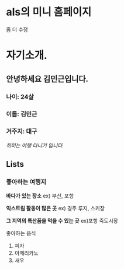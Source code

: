 # als의 미니 홈페이지 

좀 더 수정


# 자기소개.

## 안녕하세요 김민근입니다. 

### 나이: 24살
### 이름: 김민근
### 거주지: 대구


_취미는 여행 다니기 입니다._


## Lists

### 좋아하는 여행지

**바다가 있는 장소**
ex) 부산, 포항

**익스트림 활동이 많은 곳**
ex) 경주 루지, 스키장

**그 지역의 특산품을 먹을 수 있는 곳**
ex)포항 죽도시장


좋아하는 음식
1. 피자
2. 아메리카노
3. 새우
